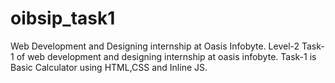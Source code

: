 # oibsip_task1
Web Development and Designing internship at Oasis Infobyte.
Level-2 Task-1 of web development and designing internship at oasis infobyte.
Task-1 is Basic Calculator using HTML,CSS and Inline JS. 
